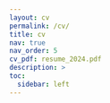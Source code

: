 ```yaml
---
layout: cv
permalink: /cv/
title: cv
nav: true
nav_order: 5
cv_pdf: resume_2024.pdf
description: >
toc:
  sidebar: left
---
```

